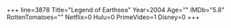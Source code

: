 +++
line=3878
Title="Legend of Earthsea"
Year=2004
Age=""
IMDb="5.8"
RottenTomatoes=""
Netflix=0
Hulu=0
PrimeVideo=1
Disney=0
+++

